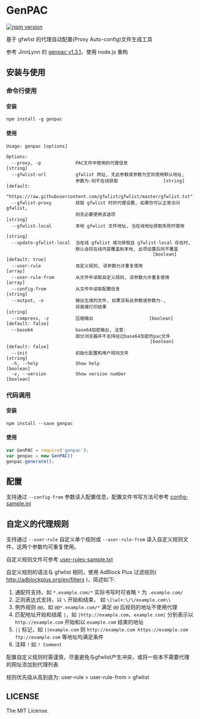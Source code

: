 # GenPAC
[![npm version](https://img.shields.io/npm/v/genpac.svg?style=flat-square)](https://www.npmjs.com/package/genpac)

基于 gfwlist 的代理自动配置(Proxy Auto-config)文件生成工具

参考 JinnLynn 的 [genpac v1.3.1](https://github.com/JinnLynn/genpac/tree/v1.3.1)，使用 node.js 重构

## 安装与使用

### 命令行使用
#### 安装
```shell
npm install -g genpac
```
#### 使用
```
Usage: genpac [options]

Options:
  --proxy, -p             PAC文件中使用的代理信息                         [string]
  --gfwlist-url           gfwlist 网址, 无此参数或参数为空则使用默认地址,
                          参数为-则不在线获取                 [string] [default:
         "https://raw.githubusercontent.com/gfwlist/gfwlist/master/gfwlist.txt"]
  --gfwlist-proxy         获取 gfwlist 时的代理设置, 如果你可以正常访问 gfwlist,
                          则无必要使用该选项                              [string]
  --gfwlist-local         本地 gfwlist 文件地址, 当在线地址获取失败时使用
                                                                        [string]
  --update-gfwlist-local  当在线 gfwlist 成功获取且 gfwlist-local 存在时,
                          默认会将在线内容覆盖到本地, 此项设置后则不覆盖
                                                       [boolean] [default: true]
  --user-rule             自定义规则, 该参数允许重复使用                   [array]
  --user-rule-from        从文件中读取自定义规则, 该参数允许重复使用        [array]
  --config-from           从文件中读取配置信息                            [string]
  --output, -o            输出生成的文件, 如果没有此参数或参数为-,
                          将直接打印结果                                 [string]
  --compress, -z          压缩输出                     [boolean] [default: false]
  --base64                base64加密输出, 注意:
                          部分浏览器并不支持经过base64加密的pac文件
                                                      [boolean] [default: false]
  --init                  初始化配置和用户规则文件                        [string]
  -h, --help              Show help                                    [boolean]
  -v, --version           Show version number                          [boolean]
```

### 代码调用
#### 安装
```shell
npm install --save genpac
```
#### 使用
```js
var GenPAC = require('genpac');
var genpac = new GenPAC()
genpac.generate();
```

## 配置

支持通过 `--config-from` 参数读入配置信息，配置文件书写方法可参考 [config-sample.ini](https://github.com/little-tomorrow/genpacjs/blob/dev/src/res/config-sample.ini)

## 自定义的代理规则

支持通过 `--user-rule` 自定义单个规则或 `--user-rule-from` 读入自定义规则文件，这两个参数均可重复使用。

自定义规则文件可参考 [user-rules-sample.txt](https://github.com/little-tomorrow/genpacjs/blob/dev/src/res/user-rules-sample.txt)

自定义规则的语法与 gfwlist 相同，使用 AdBlock Plus 过滤规则( http://adblockplus.org/en/filters )，简述如下:
  
1. 通配符支持，如 `*.example.com/*` 实际书写时可省略 `*` 为 `.example.com/`
2. 正则表达式支持，以 `\` 开始和结束， 如 `\[\w]+:\/\/example.com\\`
3. 例外规则 `@@`，如 `@@*.example.com/*` 满足 `@@` 后规则的地址不使用代理
4. 匹配地址开始和结尾 `|`，如 `|http://example.com`、`example.com|` 分别表示以 `http://example.com` 开始和以 `example.com` 结束的地址
5. `||` 标记，如 `||example.com` 则 `http://example.com https://example.com ftp://example.com` 等地址均满足条件
6. 注释 `!` 如 `! Comment`

配置自定义规则时需谨慎，尽量避免与gfwlist产生冲突，或将一些本不需要代理的网址添加到代理列表

规则优先级从高到底为: user-rule > user-rule-from > gfwlist

## LICENSE

The MIT License.

